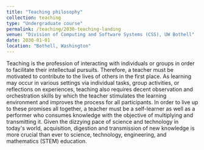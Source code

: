```yaml
---
title: "Teaching philosophy"
collection: teaching
type: "Undergraduate course"
permalink: /teaching/2030-teaching-landing
venue: "Division of Computing and Software Systems (CSS), UW Bothell"
date: 2030-01-01
location: "Bothell, Washington"
---
```


Teaching is the profession of interacting with individuals or groups in order to facilitate their intellectual pursuits. Therefore, a teacher must be motivated to contribute to the lives of others in the first place. As learning may occur in various settings via individual tasks, group activities, or reflections on experiences, teaching also requires decent observation and orchestration skills by which the teacher stimulates the learning environment and improves the process for all participants. In order to live up to these promises all together, a teacher must be a self-learner as well as a performer who consumes knowledge with the objective of multiplying and transmitting it. Given the dizzying pace of science and technology in today's world, acquisition, digestion and transmission of new knowledge is more crucial than ever to science, technology, engineering, and mathematics (STEM) education. 

<!-- Heading 1
======

Heading 2
======

Heading 3
====== -->